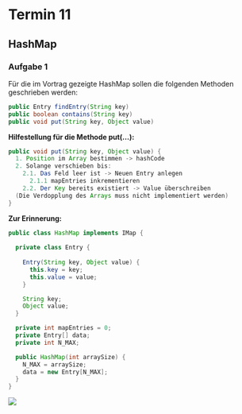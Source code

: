 
# Termin 11

## HashMap

### Aufgabe 1
Für die im Vortrag gezeigte HashMap sollen die folgenden Methoden geschrieben werden:

```java
public Entry findEntry(String key)
public boolean contains(String key)
public void put(String key, Object value)
```
__Hilfestellung für die Methode put(...):__

```java
public void put(String key, Object value) {
  1. Position im Array bestimmen -> hashCode
  2. Solange verschieben bis:
    2.1. Das Feld leer ist -> Neuen Entry anlegen
      2.1.1 mapEntries inkrementieren
    2.2. Der Key bereits existiert -> Value überschreiben 
  (Die Verdopplung des Arrays muss nicht implementiert werden)
}
```

__Zur Erinnerung:__

```java
public class HashMap implements IMap {
  
  private class Entry {
    
    Entry(String key, Object value) {
      this.key = key;
      this.value = value;
    }

    String key;
    Object value;
  }

  private int mapEntries = 0;
  private Entry[] data;
  private int N_MAX;

  public HashMap(int arraySize) {
    N_MAX = arraySize;
    data = new Entry[N_MAX];
  }
}
```

![](./HashMap.png)

